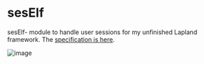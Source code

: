 # sesElf
sesElf- module to handle user sessions for my unfinished Lapland framework.
The [specification is here](https://github.com/UniBreakfast/lapland-js-spec#lapland-specification-vanilla-js-backend-framework).

![image](https://github.com/user-attachments/assets/77b9d6be-67cd-4bd8-8ebc-edeccaa59ff4)
